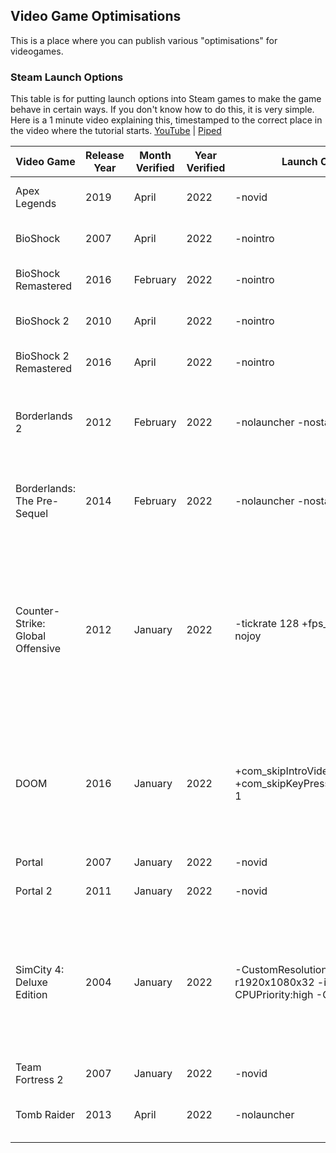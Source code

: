 ## Video Game Optimisations

This is a place where you can publish various "optimisations" for videogames. 

### Steam Launch Options

This table is for putting launch options into Steam games to make the game behave in certain ways. If you don't know how to do this, it is very simple. Here is a 1 minute video explaining this, timestamped to the correct place in the video where the tutorial starts.
[YouTube](https://youtu.be/nDtL69K5Hd8?t=19) | [Piped](https://piped.kavin.rocks/watch?v=nDtL69K5Hd8&t=19s)

| **Video Game** | **Release Year** | **Month Verified** | **Year Verified** | **Launch Options** | What does it do? | Notes |
|----------------|------------------|--------------------|-------------------|--------------------|------------------|-------|
| Apex Legends | 2019 | April | 2022 | -novid | Skips logos before game launch. | X |
| BioShock | 2007 | April | 2022 | -nointro | Skips logos before game launch. | X |
| BioShock Remastered| 2016 | February | 2022 | -nointro | Skips logos before game launch. | X |
| BioShock 2 | 2010 | April | 2022 | -nointro | Skips logos before game launch. | X |
| BioShock 2 Remastered | 2016 | April | 2022 | -nointro | Skips logos before game launch. | X |
| Borderlands 2 | 2012 | February | 2022 | -nolauncher -nostartupmovies | Skips launcher and logos that usually appear on launch. | X |
| Borderlands: The Pre-Sequel | 2014 | February | 2022 | -nolauncher -nostartupmovies | Skips launcher and logos that usually appear on launch. | X |
| Counter-Strike: Global Offensive | 2012 | January | 2022 | -tickrate 128 +fps_max 0 -novid -nojoy | Sets tickrate of bot matches to 128 (not 64) + unlocks framerate + skips intro logo and disables joystick support which may benefit performance. | X |
| DOOM | 2016 | January | 2022 | +com_skipIntroVideo 1 +com_skipKeyPressOnLoadScreens 1 | Skips intro logo sequence & makes it so you don't have to press a key after a loading screen finishes. | X |
Portal | 2007 |	January	| 2022 | -novid |	Skips intro logo.	| Likely works on most Valve Games. |
Portal 2 | 2011 |	January	| 2022 | -novid |	Skips intro logo.	| Likely works on most Valve Games. |
SimCity 4: Deluxe Edition | 2004 |	January	| 2022 |  -CustomResolution:enabled -r1920x1080x32 -intro:off -CPUPriority:high -CPUCount:2 |	Sets the resolution to 1080p + Sets colour depth to 32 bit + Skips intro logo sequence + forces the game to only use 2 CPU cores. | SimCity 4 Deluxe is an old game hence all the things that need to be done. These instructions may not work for you. If you want more explanation for the changes or alterations that might work better for your hardware (e.g. changing 1920x1080 in the launch options to the resolution of your display) go to https://steamcommunity.com/sharedfiles/filedetails/?id=279736936 and check it out. |
Team Fortress 2 | 2007 |	January	| 2022 | -novid |	Skips intro logo.	| Likely works on most Valve Games. |
Tomb Raider	| 2013 | April | 2022 | -nolauncher | Skips launcher before the game starts. | X |
